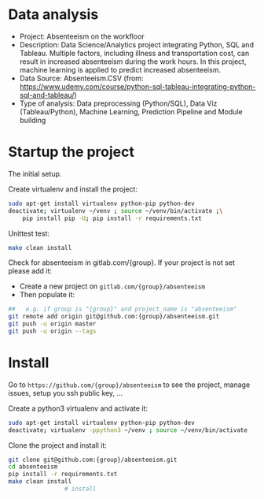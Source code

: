 # Data analysis
- Project: Absenteeism on the workfloor
- Description: Data Science/Analytics project integrating Python, SQL and Tableau. Multiple factors, including illness and transportation cost, can result in increased absenteeism during the work hours. In this project, machine learning is applied to predict increased absenteeism.
- Data Source: Absenteeism.CSV (from: https://www.udemy.com/course/python-sql-tableau-integrating-python-sql-and-tableau/)
- Type of analysis: Data preprocessing (Python/SQL), Data Viz (Tableau/Python), Machine Learning, Prediction Pipeline and Module building


# Startup the project

The initial setup.

Create virtualenv and install the project:
```bash
sudo apt-get install virtualenv python-pip python-dev
deactivate; virtualenv ~/venv ; source ~/venv/bin/activate ;\
    pip install pip -U; pip install -r requirements.txt
```

Unittest test:
```bash
make clean install
```

Check for absenteeism in gitlab.com/{group}.
If your project is not set please add it:

- Create a new project on `gitlab.com/{group}/absenteeism`
- Then populate it:

```bash
##   e.g. if group is "{group}" and project_name is "absenteeism"
git remote add origin git@github.com:{group}/absenteeism.git
git push -u origin master
git push -u origin --tags
```

# Install

Go to `https://github.com/{group}/absenteeism` to see the project, manage issues,
setup you ssh public key, ...

Create a python3 virtualenv and activate it:

```bash
sudo apt-get install virtualenv python-pip python-dev
deactivate; virtualenv -ppython3 ~/venv ; source ~/venv/bin/activate
```

Clone the project and install it:

```bash
git clone git@github.com:{group}/absenteeism.git
cd absenteeism
pip install -r requirements.txt
make clean install
                # install
```
